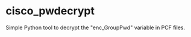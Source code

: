 cisco_pwdecrypt
===============

Simple Python tool to decrypt the "enc_GroupPwd" variable in PCF files.
